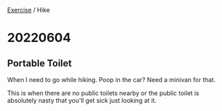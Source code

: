 <head>
    <link rel="stylesheet" type="text/css" media="all" href="/style.css">
</head>

[Exercise](index.md) / Hike

# 20220604

## Portable Toilet

When I need to go while hiking. Poop in the car? Need a minivan for that.

This is when there are no public toilets nearby or the public toilet is absolutely nasty that you'll get sick just looking at it.